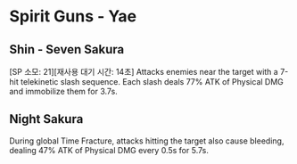 # Spirit Guns - Yae

## Shin - Seven Sakura

[SP 소모: 21][재사용 대기 시간: 14초] Attacks enemies near the target with a 7-hit telekinetic slash sequence. Each slash deals 77% ATK of Physical DMG and immobilize them for 3.7s.

## Night Sakura

During global Time Fracture, attacks hitting the target also cause bleeding, dealing 47% ATK of Physical DMG every 0.5s for 5.7s.
